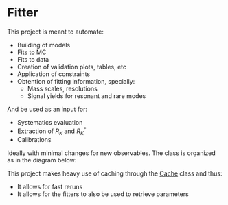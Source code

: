 # Fitter

This project is meant to automate:

- Building of models
- Fits to MC 
- Fits to data
- Creation of validation plots, tables, etc
- Application of constraints
- Obtention of fitting information, specially:
    - Mass scales, resolutions
    - Signal yields for resonant and rare modes

And be used as an input for:

- Systematics evaluation
- Extraction of $R_K$ and $R_K^*$
- Calibrations

Ideally with minimal changes for new observables.
The class is organized as in the diagram below:

[](doc/images/fitter.png)

This project makes heavy use of caching through the [Cache](https://github.com/acampove/dmu?tab=readme-ov-file#caching-with-a-base-class)
class and thus:

- It allows for fast reruns
- It allows for the fitters to also be used to retrieve parameters

